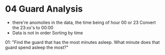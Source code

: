 # 04 Guard Analysis

* there're anomolies in the data, the time being of hour 00 or 23
  Convert the 23:xx's to 00:00
* Data is not in order
  Sorting by time
  
01: "Find the guard that has the most minutes asleep. What minute does that guard spend asleep the most?"

